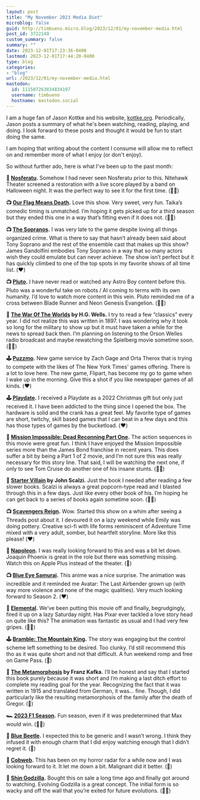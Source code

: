 ```yaml
---
layout: post
title: "My November 2023 Media Diet"
microblog: false
guid: http://timbueno.micro.blog/2023/12/01/my-november-media.html
post_id: 3722149
custom_summary: false
summary: ""
date: 2023-12-01T17:23:36-0400
lastmod: 2023-12-01T17:44:20-0400
type: blog
categories:
- "blog"
url: /2023/12/01/my-november-media.html
mastodon:
  id: 111507263834834197
  username: timbueno
  hostname: mastodon.social
---
```

I am a huge fan of Jason Kottke and his website, [kottke.org](https://kottke.org). Periodically, Jason posts a summary of what he's been watching, reading, playing, and doing. I look forward to these posts and thought it would be fun to start doing the same.

I am hoping that writing about the content I consume will allow me to reflect on and remember more of what I enjoy (or don't enjoy).

So without further ado, here is what I've been up to the past month:

**🍿 [Nosferatu](https://en.wikipedia.org/wiki/Nosferatu).** Somehow I had never seen Nosferatu prior to this. Nitehawk Theater screened a restoration with a live score played by a band on Halloween night. It was the perfect way to see it for the first time. (👍🏼)

**📺 [Our Flag Means Death](https://en.wikipedia.org/wiki/Our_Flag_Means_Death).** Love this show. Very sweet, very fun. Taika’s comedic timing is unmatched. I’m hoping it gets picked up for a third season but they ended this one in a way that’s fitting even if it does not. (👍🏼)

**📺 [The Sopranos](https://en.wikipedia.org/wiki/The_Sopranos).** I was very late to the game despite loving all things organized crime. What is there to say that hasn’t already been said about Tony Soprano and the rest of the ensemble cast that makes up this show? James Gandolfini embodies Tony Soprano in a way that so many actors wish they could emulate but can never achieve. The show isn’t perfect but it has quickly climbed to one of the top spots in my favorite shows of all time list. (❤️)

**📺 [Pluto](https://www.imdb.com/title/tt26737616/).** I have never read or watched any Astro Boy content before this. Pluto was a wonderful take on robots / AI coming to terms with its own humanity. I’d love to watch more content in this vein. Pluto reminded me of a cross between Blade Runner and Neon Genesis Evangelion. (👍🏼)

**📖 [The War Of The Worlds](https://en.wikipedia.org/wiki/The_War_of_the_Worlds) by H.G. Wells.** I try to read a few “classics” every year. I did not realize this was written in 1897. I was wondering why it took so long for the military to show up but it must have taken a while for the news to spread back then. I’m planning on listening to the Orson Welles radio broadcast and maybe rewatching the Spielberg movie sometime soon. (👍🏼)

**🕹️ [Puzzmo](https://www.puzzmo.com).** New game service by Zach Gage and Orta Therox that is trying to compete with the likes of The New York Times' games offering. There is a lot to love here. The new game, Flipart, has become my go to game when I wake up in the morning. Give this a shot if you like newspaper games of all kinds. (❤️)

**🕹️ [Playdate](https://play.date).** I received a Playdate as a 2022 Christmas gift but only just received it. I have been addicted to the thing since I opened the box. The hardware is solid and the crank has a great feel. My favorite type of games are short, twitchy, skill based games that I can beat in a few days and this has those types of games by the bucketload. (❤️)

**🍿 [Mission Impossible: Dead Reconning Part One](https://en.wikipedia.org/wiki/Mission:_Impossible_–_Dead_Reckoning_Part_One).** The action sequences in this movie were great fun. I think I have enjoyed the Mission Impossible series more than the James Bond franchise in recent years. This does suffer a bit by being a Part 1 of 2 movie, and I’m not sure this was really necessary for this story line. That said, I will be watching the next one, if only to see Tom Cruise do another one of his insane stunts. (👍🏼)

**📖 [Starter Villain](https://en.wikipedia.org/wiki/Starter_Villain) by John Scalzi.** Just the book I needed after reading a few slower books. Scalzi is always a great popcorn-type read and I blasted through this in a few days. Just like every other book of his. I’m hoping he can get back to a series of books again sometime soon. (👍🏼)

**📺 [Scavengers Reign](https://en.wikipedia.org/wiki/Scavengers_Reign).** Wow. Started this show on a whim after seeing a Threads post about it. I devoured it on a lazy weekend while Emily was doing pottery. Creative sci-fi with life forms reminiscent of Adventure Time mixed with a very adult, somber, but heartfelt storyline. More like this please! (❤️)

**🍿 [Napoleon](https://en.wikipedia.org/wiki/Napoleon_(2023_film)).** I was really looking forward to this and was a bit let down. Joaquin Phoenix is great in the role but there was something missing. Watch this on Apple Plus instead of the theater. (🫤)

**📺 [Blue Eye Samurai](https://en.wikipedia.org/wiki/Blue_Eye_Samurai).** This anime was a nice surprise. The animation was incredible and it reminded me Avatar: The Last Airbender grown up (with way more violence and none of the magic qualities). Very much looking forward to Season 2. (❤️)

**🍿 [Elemental](https://en.wikipedia.org/wiki/Elemental_(2023_film)).** We’ve been putting this movie off and finally, begrudgingly, fired it up on a lazy Saturday night. Has Pixar ever tackled a love story head on quite like this? The animation was fantastic as usual and I had very few gripes. (👍🏼)

**🕹️ [Bramble: The Mountain King](https://en.wikipedia.org/wiki/Bramble:_The_Mountain_King).** The story was engaging but the control scheme left something to be desired. Too clunky. I’d still recommend this tho as it was quite short and not that difficult. A fun weekend romp and free on Game Pass. (🫤)

**📖 [The Metamorphosis](https://en.wikipedia.org/wiki/The_Metamorphosis) by Franz Kafka.** I’ll be honest and say that I started this book purely because it was short and I’m making a last ditch effort to complete my reading goal for the year. Recognizing the fact that it was written in 1915 and translated from German, it was… fine. Though, I did particularly like the resulting metamorphosis of the family after the death of Gregor. (🫤)

**🏎️ [2023 F1 Season](https://en.wikipedia.org/wiki/2023_Formula_One_World_Championship).** Fun season, even if it was predetermined that Max would win. (👍🏼)

**🍿 [Blue Beetle](https://en.wikipedia.org/wiki/Blue_Beetle_(film)).** I expected this to be generic and I wasn’t wrong. I think they infused it with enough charm that I did enjoy watching enough that I didn’t regret it. (🫤)

**🍿 [Cobweb](https://en.wikipedia.org/wiki/Cobweb_(2023_American_film)).** This has been on my horror radar for a while now and I was looking forward to it. It let me down a bit. Malignant did it better. (🫤)

**🍿 [Shin Godzilla](https://en.wikipedia.org/wiki/Shin_Godzilla).** Bought this on sale a long time ago and finally got around to watching. Evolving Godzilla is a great concept. The initial form is so wacky and off the wall that you’re exited for future evolutions. (👍🏼)
